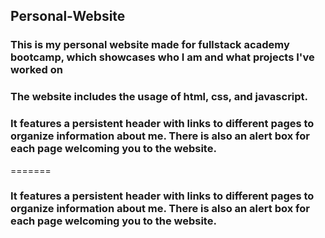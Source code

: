 ## Personal-Website
### This is my personal website made for fullstack academy bootcamp, which showcases who I am and what projects I've worked on

### The website includes the usage of html, css, and javascript. 

### It features a persistent header with links to different pages to organize information about me. There is also an alert box for each page welcoming you to the website.
=======
### It features a persistent header with links to different pages to organize information about me. There is also an alert box for each page welcoming you to the website.

